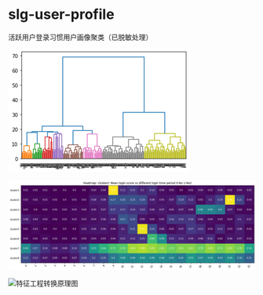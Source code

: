 # slg-user-profile
活跃用户登录习惯用户画像聚类（已脱敏处理）

![层次聚类树状图](./层次聚类树状图.png)

![用户登录习惯聚类热图](./用户登录习惯聚类热图.png)

![特征工程转换原理图](./特征工程转换原理图.png)
